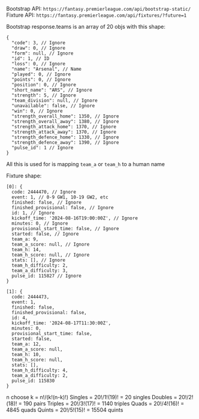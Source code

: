 Bootstrap API: `https://fantasy.premierleague.com/api/bootstrap-static/`
Fixture API: `https://fantasy.premierleague.com/api/fixtures/?future=1`

Bootstrap response.teams is an array of 20 objs with this shape:
```
{
  "code": 3, // Ignore
  "draw": 0, // Ignore
  "form": null, // Ignore
  "id": 1, // ID
  "loss": 0, // Ignore
  "name": "Arsenal", // Name
  "played": 0, // Ignore
  "points": 0, // Ignore
  "position": 0, // Ignore
  "short_name": "ARS", // Ignore
  "strength": 5, // Ignore
  "team_division": null, // Ignore
  "unavailable": false, // Ignore
  "win": 0, // Ignore
  "strength_overall_home": 1350, // Ignore
  "strength_overall_away": 1380, // Ignore
  "strength_attack_home": 1370, // Ignore
  "strength_attack_away": 1370, // Ignore
  "strength_defence_home": 1330, // Ignore
  "strength_defence_away": 1390, // Ignore
  "pulse_id": 1 // Ignore
}
```

All this is used for is mapping `team_a` or `team_h` to a human name

Fixture shape:
```
[0]: {
  code: 2444470, // Ignore
  event: 1, // 0-9 GW1, 10-19 GW2, etc
  finished: false, // Ignore
  finished_provisional: false, // Ignore
  id: 1, // Ignore
  kickoff_time: '2024-08-16T19:00:00Z', // Ignore
  minutes: 0, // Ignore
  provisional_start_time: false, // Ignore
  started: false, // Ignore
  team_a: 9,
  team_a_score: null, // Ignore
  team_h: 14,
  team_h_score: null, // Ignore
  stats: [], // Ignore
  team_h_difficulty: 2,
  team_a_difficulty: 3,
  pulse_id: 115827 // Ignore
}

[1]: {
  code: 2444473,
  event: 1,
  finished: false,
  finished_provisional: false,
  id: 4,
  kickoff_time: '2024-08-17T11:30:00Z',
  minutes: 0,
  provisional_start_time: false,
  started: false,
  team_a: 12,
  team_a_score: null,
  team_h: 10,
  team_h_score: null,
  stats: [],
  team_h_difficulty: 4,
  team_a_difficulty: 2,
  pulse_id: 115830
}
```

n choose k = n!/(k!(n-k)!)
Singles = 20!/1!(19)! = 20 singles
Doubles = 20!/2!(18)! = 190 pairs
Triples = 20!/3!(17)! = 1140 triples
Quads = 20!/4!(16)! = 4845 quads
Quints = 20!/5!(15)! = 15504 quints